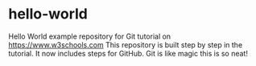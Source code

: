 # hello-world
Hello World example repository for Git tutorial on https://www.w3schools.com
This repository is built step by step in the tutorial.
It now includes steps for GitHub.
Git is like magic this is so neat!
